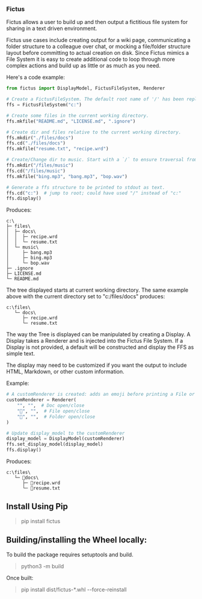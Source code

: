 ### Fictus

Fictus allows a user to build up and then output a fictitious file system for sharing in a text driven environment.

Fictus use cases include creating output for a wiki page, communicating a folder structure to a colleague over chat, or
mocking a file/folder structure layout before committing to actual creation on disk.  Since Fictus mimics a File System
it is easy to create additional code to loop through more complex actions and build up as little or as much as you need.


Here's a code example:

```Python
from fictus import DisplayModel, FictusFileSystem, Renderer

# Create a FictusFileSystem. The default root name of '/' has been replaced with 'c:'
ffs = FictusFileSystem("c:")

# Create some files in the current working directory.
ffs.mkfile("README.md", "LICENSE.md", ".ignore")

# Create dir and files relative to the current working directory.
ffs.mkdir("./files/docs")
ffs.cd("./files/docs")
ffs.mkfile("resume.txt", "recipe.wrd")

# Create/Change dir to music. Start with a `/` to ensure traversal from root.
ffs.mkdir("/files/music")
ffs.cd("/files/music")
ffs.mkfile("bing.mp3", "bang.mp3", "bop.wav")

# Generate a ffs structure to be printed to stdout as text.
ffs.cd("c:")  # jump to root; could have used "/" instead of "c:"
ffs.display()
```
Produces:
```
c:\
├─ files\
│  ├─ docs\
│  │  ├─ recipe.wrd
│  │  └─ resume.txt
│  └─ music\
│     ├─ bang.mp3
│     ├─ bing.mp3
│     └─ bop.wav
├─ .ignore
├─ LICENSE.md
└─ README.md
```

The tree displayed starts at current working directory. The same example
above with the current directory set to "c:/files/docs" produces:
```
c:\files\
   └─ docs\
      ├─ recipe.wrd
      └─ resume.txt
```
The way the Tree is displayed can be manipulated by creating a Display. A Display 
takes a Renderer and is injected into the Fictus File System. If a Display is not
provided, a default will be constructed and display the FFS as simple text.  

The display may need to be customized if you want the output to include HTML, 
Markdown, or other custom information.

Example:

```Python
# A customRenderer is created: adds an emoji before printing a File or Folder.
customRenderer = Renderer(
    "", "",  # Doc open/close
    "📄", "",  # File open/close
    "📁", "",  # Folder open/close
)

# Update display_model to the customRenderer
display_model = DisplayModel(customRenderer)
ffs.set_display_model(display_model)
ffs.display()
```
Produces:
```
c:\files\
   └─ 📁docs\
      ├─ 📄recipe.wrd
      └─ 📄resume.txt
```

## Install Using Pip
>pip install fictus

## Building/installing the Wheel locally:
To build the package requires setuptools and build.
>python3 -m build

Once built:
>pip install dist/fictus-*.whl --force-reinstall
